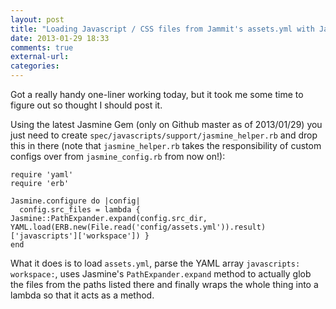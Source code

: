 ```yaml
---
layout: post
title: "Loading Javascript / CSS files from Jammit's assets.yml with Jasmine Gem to avoid duplication"
date: 2013-01-29 18:33
comments: true
external-url: 
categories: 
---
```

Got a really handy one-liner working today, but it took me some time to figure out so thought I should post it.

Using the latest Jasmine Gem (only on Github master as of 2013/01/29) you just need to create `spec/javascripts/support/jasmine_helper.rb` and drop this in there (note that `jasmine_helper.rb` takes the responsibility of custom configs over from `jasmine_config.rb` from now on!):

```
require 'yaml'
require 'erb'

Jasmine.configure do |config|
  config.src_files = lambda { Jasmine::PathExpander.expand(config.src_dir, YAML.load(ERB.new(File.read('config/assets.yml')).result)['javascripts']['workspace']) }
end
```

What it does is to load `assets.yml`, parse the YAML array `javascripts: workspace:`, uses Jasmine's `PathExpander.expand` method to actually glob the files from the paths listed there and finally wraps the whole thing into a lambda so that it acts as a method.